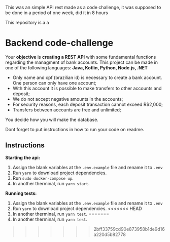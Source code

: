This was an simple API rest made as a code challenge, it was supposed to be done in a period of one week, did it in 8 hours

This repository is a a

# Backend code-challenge

Your **objective** is **creating a REST API** with some fundamental functions regarding the managment of bank accounts. This project can be made in one of the following languages: **Java, Kotlin, Python, Node.js, .NET**

- Only name and cpf (brazilian id) is necessary to create a bank account. One person can only have one account;
- With this account it is possible to make transfers to other accounts and deposit;
- We do not accept negative amounts in the accounts;
- For security reasons, each deposit transaction cannot exceed R$2,000;
- Transfers between accounts are free and unlimited;

You decide how you will make the database.

Dont forget to put instructions in how to run your code on readme.

## Instructions

**Starting the api:**

1. Assign the blank variables at the `.env.example` file and rename it to `.env`
2. Run `yarn` to download project dependencies.
3. Run `sudo docker-compose up`.
4. In another therminal, run `yarn start`.

**Running tests:**

1. Assign the blank variables at the `.env.example` file and rename it to `.env`
2. Run `yarn` to download project dependencies.
<<<<<<< HEAD
3. In another therminal, run `yarn test`.
=======
4. In another therminal, run `yarn test`.
>>>>>>> 2bff33759cd90e873958b1de9d16a220d5b82778
